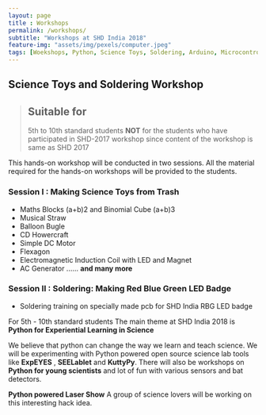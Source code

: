 ```yaml
--- 
layout: page
title : Workshops  
permalink: /workshops/
subtitle: "Workshops at SHD India 2018" 
feature-img: "assets/img/pexels/computer.jpeg"
tags: [Woekshops, Python, Science Toys, Soldering, Arduino, Microcontroller, Micropython]
---
```


## Science Toys and Soldering Workshop
>## Suitable for
>5th to 10th standard students
> **NOT** for the students who have participated in SHD-2017 workshop since content of the workshop is same as SHD 2017

This hands-on workshop will be conducted in two sessions. 
All the material required for the hands-on workshops will be provided to the students.
### Session I :  Making Science Toys from Trash

   * Maths Blocks (a+b)2  and Binomial Cube (a+b)3 
   * Musical Straw
   * Balloon Bugle
   * CD Howercraft
   * Simple DC Motor 
   * Flexagon
   * Electromagnetic Induction Coil with LED and Magnet
   * AC Generator   ...... **and many more**             
              
### Session II : Soldering: Making Red Blue Green LED Badge 
   * Soldering training on specially made pcb for SHD India RBG LED badge










For 5th - 10th standard students
The main theme at SHD India 2018 is **Python for Experiential Learning in Science**
<p>
We believe that python can change the way we learn and teach science. We will be experimenting with Python powered open source science lab tools like <strong>ExpEYES</strong> , <strong>SEELablet</strong> and <strong>KuttyPy</strong>. There will also be workshops on <strong>Python for young scientists</strong> and lot of fun with various sensors and  bat detectors.
</p>

**Python powered Laser Show** A group of science lovers will be working on this interesting hack idea.
